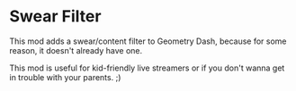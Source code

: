 # Swear Filter

This mod adds a swear/content filter to Geometry Dash, because for some reason, it doesn't already have one.

This mod is useful for kid-friendly live streamers or if you don't wanna get in trouble with your parents. ;)
